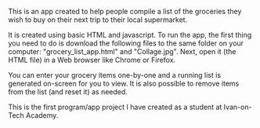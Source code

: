 <p>This is an app created to help people compile a list of the groceries they wish to buy on their next trip to their local supermarket.</p>
<p>It is created using basic HTML and javascript. To run the app, the first thing you need to do is download the following files to the same folder on your computer: "grocery_list_app.html" and "Collage.jpg". Next, open it (the HTML file) in a Web browser like Chrome or Firefox.</p> 
<p>You can enter your grocery items one-by-one and a running list is generated on-screen for you to view. It is also possible to remove items from the list (and reset it) as needed.</p>
<p>This is the first program/app project I have created as a student at Ivan-on-Tech Academy.</p>
